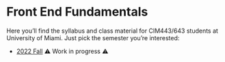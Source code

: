 # Front End Fundamentals

Here you’ll find the syllabus and class material for CIM443/643 students at University of Miami. Just pick the semester you’re interested:

- [2022 Fall](2022/Fall/) ⚠️ Work in progress ⚠️

